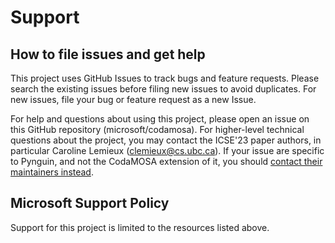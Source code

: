 # Support

## How to file issues and get help  

This project uses GitHub Issues to track bugs and feature requests. Please search the existing 
issues before filing new issues to avoid duplicates.  For new issues, file your bug or 
feature request as a new Issue.

For help and questions about using this project, please open an issue on this GitHub repository (microsoft/codamosa). For higher-level technical questions about the project, you may contact the ICSE'23 paper authors, in particular Caroline Lemieux (clemieux@cs.ubc.ca). If your issue are specific to Pynguin, and not the CodaMOSA extension of it, you should [contact their maintainers instead](https://github.com/se2p/pynguin). 

## Microsoft Support Policy  

Support for this project is limited to the resources listed above.
